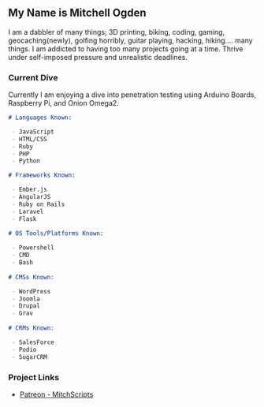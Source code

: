 ## My Name is Mitchell Ogden

I am a dabbler of many things; 3D printing, biking, coding, gaming, geocaching(newly), golfing horribly, guitar playing, hacking, hiking.... many things. I am addicted to having too many projects going at a time. Thrive under self-imposed pressure and unrealistic deadlines. 

### Current Dive

Currently I am enjoying a dive into penetration testing using Arduino Boards, Raspberry Pi, and Onion Omega2.

```markdown
# Languages Known:

 - JavaScript
 - HTML/CSS
 - Ruby
 - PHP
 - Python

# Frameworks Known:

 - Ember.js
 - AngularJS
 - Ruby on Rails
 - Laravel
 - Flask
 
# OS Tools/Platforms Known:

 - Powershell
 - CMD
 - Bash
 
# CMSs Known:

 - WordPress
 - Joomla
 - Drupal
 - Grav
 
# CRMs Known:

 - SalesForce
 - Podio
 - SugarCRM
```

### Project Links
 - [Patreon - MitchScripts](https://www.patreon.com/mitchscripts)
